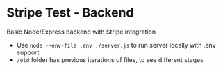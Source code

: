 # Stripe Test - Backend

Basic Node/Express backend with Stripe integration
- Use `node --env-file .env ./server.js` to run server locally with .env support
- `/old` folder has previous iterations of files, to see different stages